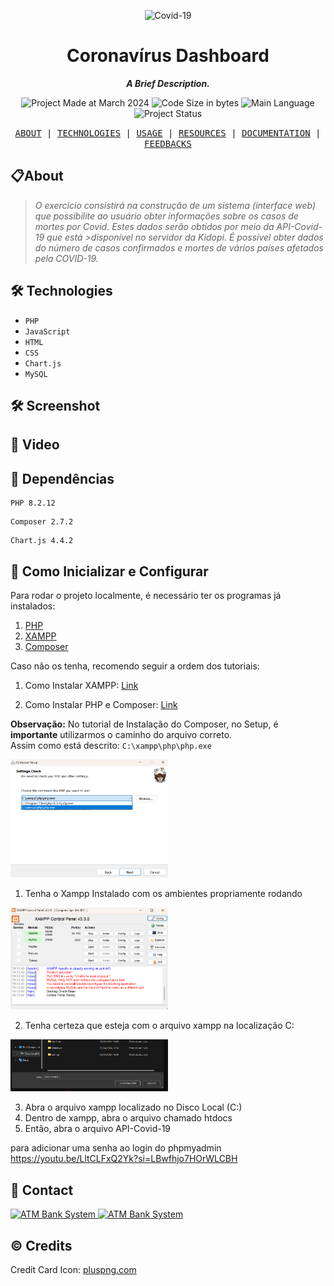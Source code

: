 <p align="center">
<img src="./img/covid.png"  alt="Covid-19" width="30%"/>
</p>

<h1 align="center">
    Coronavírus Dashboard
</h1>

<p align="center">
   <b><i>A Brief Description.</i></b><br>
</p>


<p align="center">
        <img alt="Project Made at March 2024" src="https://img.shields.io/badge/%20%20creation-march%2F2024-91ddf7">
        <img alt="Code Size in bytes" src="https://img.shields.io/github/languages/code-size/kellymoreira/ATM-Bank-System?color=fcb3cf" />
	<img alt="Main Language" src="https://img.shields.io/github/languages/top/kellymoreira/ATM-Bank-System?color=4682B4"/>
        <img alt="Project Status" src="https://img.shields.io/badge/status-completed-91ddf7">
</p>




<p align="center">
    <samp>
    <a href="#About">ABOUT</a>
   | <a href="#Technologies">TECHNOLOGIES</a>
   | <a href="#Usage">USAGE</a>
   | <a href="#Resources">RESOURCES</a>
   | <a href="#Documentation">DOCUMENTATION</a>
   | <a href="#Feedbacks">FEEDBACKS</a>
     </samp>
</p>


<h2 id="About">📋About</h2>

>*O exercício consistirá na construção de um sistema (interface web) que possibilite ao usuário obter informações sobre os casos de mortes por Covid. Estes dados serão obtidos por meio da API-Covid-19 que está >disponível no servidor da Kidopi. É possível obter dados do número de casos confirmados e mortes de vários países afetados pela COVID-19.* <br>


<h2 id="Technologies">🛠️ Technologies</h2>

- `PHP`
- `JavaScript`
- `HTML`
- `CSS`
- `Chart.js`
- `MySQL`



<h2 id="Screenshot">🛠️ Screenshot</h2>

<h2 id="Video">🎥 Video</h2>

<h2 id="Dependências">📲 Dependências</h2>

```
PHP 8.2.12
```
```
Composer 2.7.2
```
```
Chart.js 4.4.2
```

<h2 id="Configuração">📲 Como Inicializar e Configurar</h2>

Para rodar o projeto localmente, é necessário ter os programas já instalados:
1. [PHP](https://www.php.net/)
2. [XAMPP](https://www.apachefriends.org/index.html)
3. [Composer](https://getcomposer.org/)

Caso não os tenha, recomendo seguir a ordem dos tutoriais:
1. Como Instalar XAMPP:
   [Link](https://www.youtube.com/watch?v=VCHXCusltqI)

2. Como Instalar PHP e Composer: 
   [Link](https://www.youtube.com/watch?v=pS0U-PsXUlg)

**Observação:** No tutorial de Instalação do Composer, no Setup, é **importante** utilizarmos o caminho do arquivo correto. <br>
Assim como está descrito: `C:\xampp\php\php.exe`

<img src="xampp-location.png"  alt="xampp" width="50%"/>


1. Tenha o Xampp Instalado com os ambientes propriamente rodando
<img src="xampp.png"  alt="xampp" width="50%"/>

2. Tenha certeza  que esteja com o arquivo xampp na localização C:
<img src="opening.png"  alt="xampp" width="50%"/>

3. Abra o arquivo xampp localizado no Disco Local (C:)
4. Dentro de xampp, abra o arquivo chamado htdocs
5. Então, abra o arquivo API-Covid-19



para adicionar uma senha ao login do phpmyadmin
https://youtu.be/LltCLFxQ2Yk?si=LBwfhjo7HOrWLCBH

<h2 id="Contact">📲 Contact</h2>

<a href="your_link_here">
    <img src="./img/linkedin.png" alt="ATM Bank System" width="8%" />
</a>
<a href="your_link_here">
    <img src="./img/gmail.png" alt="ATM Bank System" width="8%" />
</a>


## © Credits
Credit Card Icon: [pluspng.com](https://pluspng.com/)
